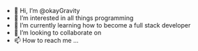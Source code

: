 - 👋 Hi, I’m @okayGravity
- 👀 I’m interested in all things programming 
- 🌱 I’m currently learning how to become a full stack developer 
- 💞️ I’m looking to collaborate on 
- 📫 How to reach me ...

<!---
okayGravity/okayGravity is a ✨ special ✨ repository because its `README.md` (this file) appears on your GitHub profile.
You can click the Preview link to take a look at your changes.
--->
